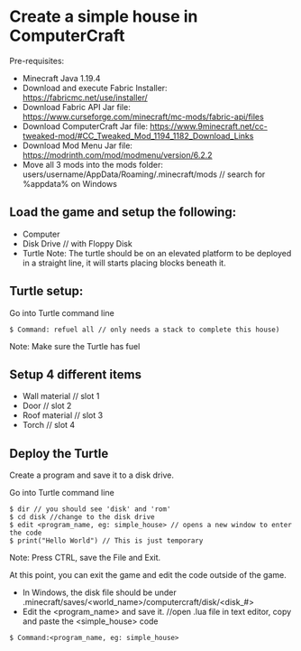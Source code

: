 # Create a simple house in ComputerCraft

Pre-requisites:
* Minecraft Java 1.19.4
* Download and execute Fabric Installer: https://fabricmc.net/use/installer/
* Download Fabric API Jar file: https://www.curseforge.com/minecraft/mc-mods/fabric-api/files
* Download ComputerCraft Jar file: https://www.9minecraft.net/cc-tweaked-mod/#CC_Tweaked_Mod_1194_1182_Download_Links
* Download Mod Menu Jar file: https://modrinth.com/mod/modmenu/version/6.2.2
* Move all 3 mods into the mods folder: users/username/AppData/Roaming/.minecraft/mods // search for %appdata% on Windows

## Load the game and setup the following:
* Computer
* Disk Drive // with Floppy Disk
* Turtle
Note: The turtle should be on an elevated platform to be deployed in a straight line, it will starts placing blocks beneath it.

## Turtle setup:
Go into Turtle command line 
```
$ Command: refuel all // only needs a stack to complete this house)
```
Note: Make sure the Turtle has fuel

## Setup 4 different items
* Wall material // slot 1
* Door // slot 2
* Roof material // slot 3
* Torch // slot 4
  
## Deploy the Turtle
Create a program and save it to a disk drive. 

Go into Turtle command line
```
$ dir // you should see 'disk' and 'rom'
$ cd disk //change to the disk drive
$ edit <program_name, eg: simple_house> // opens a new window to enter the code
$ print("Hello World") // This is just temporary
```
Note: Press CTRL, save the File and Exit.

At this point, you can exit the game and edit the code outside of the game.
* In Windows, the disk file should be under .minecraft/saves/<world_name>/computercraft/disk/<disk_#>
* Edit the <program_name> and save it. //open .lua file in text editor, copy and paste the <simple_house> code
```
$ Command:<program_name, eg: simple_house>
```
